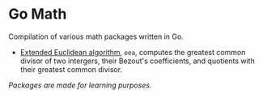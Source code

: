 # Go Math

Compilation of various math packages written in Go.

- [Extended Euclidean algorithm](http://en.wikipedia.org/wiki/Extended_Euclidean_algorithm), `eea`, computes the greatest common divisor of two intergers, their Bezout's coefficients, and quotients with their greatest common divisor. 

*Packages are made for learning purposes.*
